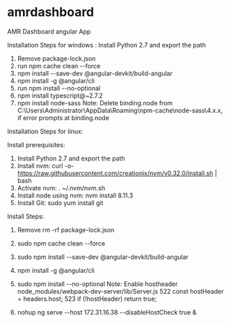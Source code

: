 # amrdashboard
AMR Dashboard angular App

Installation Steps for windows :
Install Python 2.7 and export the path
1) Remove package-lock.json
2) run npm cache clean --force 
3) npm install --save-dev @angular-devkit/build-angular
4) npm install -g @angular/cli
5) run npm install --no-optional
6) npm install typescript@~2.7.2
7) npm install node-sass
Note: Delete binding.node from C:\Users\Administrator\AppData\Roaming\npm-cache\node-sass\4.x.x, if error prompts at binding.node

Installation Steps for linux:

Install prerequisites:
1) Install Python 2.7 and export the path
2) Install nvm: curl -o- https://raw.githubusercontent.com/creationix/nvm/v0.32.0/install.sh | bash
3) Activate nvm: . ~/.nvm/nvm.sh
4) Install node using nvm: nvm install 8.11.3
5) Install Git: sudo yum install git

Install Steps:
1) Remove rm -rf package-lock.json 
2) sudo npm cache clean --force 
3) sudo npm install --save-dev @angular-devkit/build-angular
4) npm install -g @angular/cli
5) sudo npm install --no-optional
Note: Enable hostheader
	node_modules/webpack-dev-server/lib/Server.js
	522   const hostHeader = headers.host;
	523   if (!hostHeader) return true;

6) nohup ng serve --host 172.31.16.38 --disableHostCheck true &



